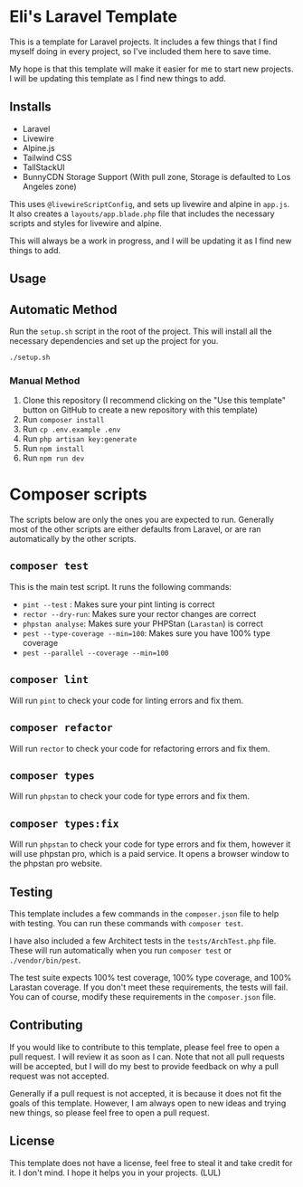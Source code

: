 # Eli's Laravel Template

This is a template for Laravel projects. It includes a few things that I find myself doing in every project, so I've included them here to save time.

My hope is that this template will make it easier for me to start new projects. I will be updating this template as I find new things to add.

## Installs

- Laravel
- Livewire
- Alpine.js
- Tailwind CSS
- TallStackUI
- BunnyCDN Storage Support (With pull zone, Storage is defaulted to Los Angeles zone)

This uses `@livewireScriptConfig`, and sets up livewire and alpine in `app.js`. It also creates a `layouts/app.blade.php` file that includes the necessary scripts and styles for livewire and alpine.

This will always be a work in progress, and I will be updating it as I find new things to add.

## Usage

## Automatic Method

Run the `setup.sh` script in the root of the project. This will install all the necessary dependencies and set up the project for you.

```bash
./setup.sh
```

### Manual Method

1. Clone this repository (I recommend clicking on the "Use this template" button on GitHub to create a new repository with this template)
2. Run `composer install`
3. Run `cp .env.example .env`
4. Run `php artisan key:generate`
5. Run `npm install`
6. Run `npm run dev`

# Composer scripts

The scripts below are only the ones you are expected to run. Generally most of the other scripts are either defaults from Laravel, or are ran automatically by the other scripts.

## `composer test`

This is the main test script. It runs the following commands:

- `pint --test` : Makes sure your pint linting is correct
- `rector --dry-run`: Makes sure your rector changes are correct
- `phpstan analyse`: Makes sure your PHPStan (`Larastan`) is correct
- `pest --type-coverage --min=100`: Makes sure you have 100% type coverage
- `pest --parallel --coverage --min=100`

## `composer lint`

Will run `pint` to check your code for linting errors and fix them.

## `composer refactor`

Will run `rector` to check your code for refactoring errors and fix them.

## `composer types`

Will run `phpstan` to check your code for type errors and fix them.

## `composer types:fix`

Will run `phpstan` to check your code for type errors and fix them, however it will use phpstan pro, which is a paid service. It opens a browser window to the phpstan pro website.


## Testing

This template includes a few commands in the `composer.json` file to help with testing. You can run these commands with `composer test`.

I have also included a few Architect tests in the `tests/ArchTest.php` file. These will run automatically when you run `composer test` or `./vendor/bin/pest`.

The test suite expects 100% test coverage, 100% type coverage, and 100% Larastan coverage. If you don't meet these requirements, the tests will fail. You can of course, modify these requirements in the `composer.json` file.

## Contributing

If you would like to contribute to this template, please feel free to open a pull request. I will review it as soon as I can. Note that not all pull requests will be accepted, but I will do my best to provide feedback on why a pull request was not accepted.

Generally if a pull request is not accepted, it is because it does not fit the goals of this template. However, I am always open to new ideas and trying new things, so please feel free to open a pull request.

## License

This template does not have a license, feel free to steal it and take credit for it. I don't mind. I hope it helps you in your projects. (LUL)
